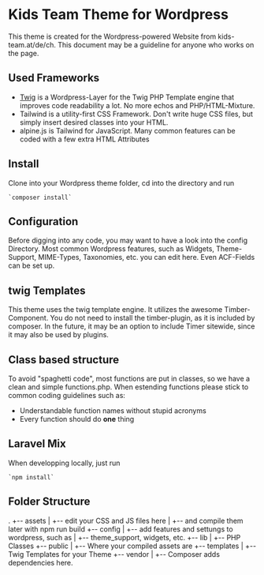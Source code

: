 # Kids Team Theme for Wordpress

This theme is created for the Wordpress-powered Website from kids-team.at/de/ch. This document may be a guideline for anyone who works on the page.

## Used Frameworks

  * [Twig](https://www.google.com) is a Wordpress-Layer for the Twig PHP Template engine that improves code readability a lot. No more echos and PHP/HTML-Mixture.
  * Tailwind is a utility-first CSS Framework. Don't write huge CSS files, but simply insert desired classes into your HTML.
  * alpine.js is Tailwind for JavaScript. Many common features can be coded with a few extra HTML Attributes

## Install

Clone into your Wordpress theme folder, cd into the directory and run

    `composer install`


## Configuration

Before digging into any code, you may want to have a look into the config Directory. Most common Wordpress features, such as Widgets, Theme-Support, MIME-Types, Taxonomies, etc. you can edit here. Even ACF-Fields can be set up.

## twig Templates

This theme uses the twig template engine. It utilizes the awesome Timber-Component. You do not need to install the timber-plugin, as it is included by composer. In the future, it may be an option to include Timer sitewide, since it may also be used by plugins.  

## Class based structure

To avoid "spaghetti code", most functions are put in classes, so we have a clean and simple functions.php. When estending functions please stick to common coding guidelines such as:

  * Understandable function names without stupid acronyms
  * Every function should do **one** thing

## Laravel Mix

When developping locally, just run

    `npm install`



## Folder Structure

.
+-- assets
|   +-- edit your CSS and JS files here
|   +-- and compile them later with npm run build
+-- config
|   +-- add features and settungs to wordpress, such as
|   +-- theme_support, widgets, etc.
+-- lib
|   +-- PHP Classes
+-- public
|   +-- Where your compiled assets are
+-- templates
|   +-- Twig Templates for your Theme
+-- vendor
|   +-- Composer adds dependencies here.



